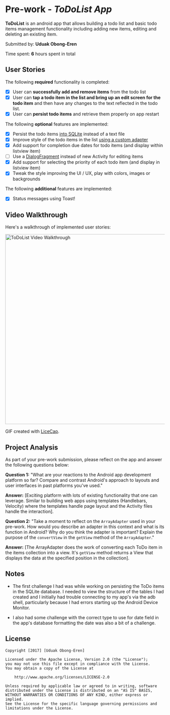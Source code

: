 # Pre-work - *ToDoList App*

**ToDoList** is an android app that allows building a todo list and basic todo items management functionality including adding new items, editing and deleting an existing item.

Submitted by: **Uduak Obong-Eren**

Time spent: **6** hours spent in total

## User Stories

The following **required** functionality is completed:

* [x] User can **successfully add and remove items** from the todo list
* [x] User can **tap a todo item in the list and bring up an edit screen for the todo item** and then have any changes to the text reflected in the todo list.
* [x] User can **persist todo items** and retrieve them properly on app restart

The following **optional** features are implemented:

* [x] Persist the todo items [into SQLite](http://guides.codepath.com/android/Persisting-Data-to-the-Device#sqlite) instead of a text file
* [x] Improve style of the todo items in the list [using a custom adapter](http://guides.codepath.com/android/Using-an-ArrayAdapter-with-ListView)
* [x] Add support for completion due dates for todo items (and display within listview item)
* [ ] Use a [DialogFragment](http://guides.codepath.com/android/Using-DialogFragment) instead of new Activity for editing items
* [x] Add support for selecting the priority of each todo item (and display in listview item)
* [x] Tweak the style improving the UI / UX, play with colors, images or backgrounds

The following **additional** features are implemented:

* [x] Status messages using Toast!

## Video Walkthrough

Here's a walkthrough of implemented user stories:

<img src='http://i.imgur.com/XgwHSHD.gif' width='600' title='ToDoList Video Walkthrough' width='' alt='ToDoList Video Walkthrough' />

GIF created with [LiceCap](http://www.cockos.com/licecap/).

## Project Analysis

As part of your pre-work submission, please reflect on the app and answer the following questions below:

**Question 1:** "What are your reactions to the Android app development platform so far? Compare and contrast Android's approach to layouts and user interfaces in past platforms you've used."

**Answer:** [Exciting platform with lots of existing functionality that one can leverage. Similar to building web apps using templates (Handlebars, Velocity) where the templates handle page layout and the Activity files handle the interaction].

**Question 2:** "Take a moment to reflect on the `ArrayAdapter` used in your pre-work. How would you describe an adapter in this context and what is its function in Android? Why do you think the adapter is important? Explain the purpose of the `convertView` in the `getView` method of the `ArrayAdapter`."

**Answer:** [The ArrayAdapter does the work of converting each ToDo item in the items collection into a view. It's `getView` method returns a View that displays the data at the specified position in the collection].

## Notes

* The first challenge I had was while working on persisting the ToDo items in the SQLite database. I needed to view the structure of the tables I had created and I initially had trouble connecting to my app's via the adb shell, particularly because I had errors starting up the Android Device Monitor.

* I also had some challenge with the correct type to use for date field in the app's database formatting the date was also a bit of a challenge. 

## License

    Copyright [2017] [Uduak Obong-Eren]

    Licensed under the Apache License, Version 2.0 (the "License");
    you may not use this file except in compliance with the License.
    You may obtain a copy of the License at

        http://www.apache.org/licenses/LICENSE-2.0

    Unless required by applicable law or agreed to in writing, software
    distributed under the License is distributed on an "AS IS" BASIS,
    WITHOUT WARRANTIES OR CONDITIONS OF ANY KIND, either express or implied.
    See the License for the specific language governing permissions and
    limitations under the License.